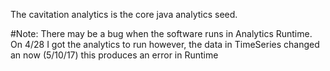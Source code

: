 The cavitation analytics is the core java analytics seed.

#Note:
There may be a bug when the software runs in Analytics Runtime. On 4/28 I got the analytics to run however, the data in TimeSeries changed an now (5/10/17) this produces an error in Runtime
